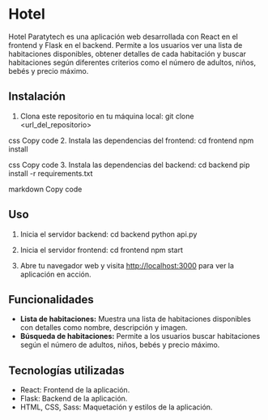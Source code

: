 # Hotel 

Hotel Paratytech es una aplicación web desarrollada con React en el frontend y Flask en el backend. Permite a los usuarios ver una lista de habitaciones disponibles, obtener detalles de cada habitación y buscar habitaciones según diferentes criterios como el número de adultos, niños, bebés y precio máximo.

## Instalación

1. Clona este repositorio en tu máquina local:
git clone <url_del_repositorio>

css
Copy code
2. Instala las dependencias del frontend:
cd frontend
npm install

css
Copy code
3. Instala las dependencias del backend:
cd backend
pip install -r requirements.txt

markdown
Copy code

## Uso

1. Inicia el servidor backend:
cd backend
python api.py


2. Inicia el servidor frontend:
cd frontend
npm start

3. Abre tu navegador web y visita [http://localhost:3000](http://localhost:3000) para ver la aplicación en acción.

## Funcionalidades

- **Lista de habitaciones:** Muestra una lista de habitaciones disponibles con detalles como nombre, descripción y imagen.
- **Búsqueda de habitaciones:** Permite a los usuarios buscar habitaciones según el número de adultos, niños, bebés y precio máximo.

## Tecnologías utilizadas

- React: Frontend de la aplicación.
- Flask: Backend de la aplicación.
- HTML, CSS, Sass: Maquetación y estilos de la aplicación.
